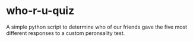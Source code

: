 # who-r-u-quiz

A simple python script to determine who of our friends gave the five most different responses to a custom peronsality test.

